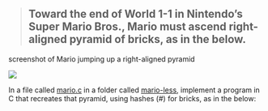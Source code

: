 >  ## Toward the end of World 1-1 in Nintendo’s Super Mario Bros., Mario must ascend right-aligned pyramid of bricks, as in the below.

screenshot of Mario jumping up a right-aligned pyramid

![](https://cs50.harvard.edu/x/2024/psets/1/mario/less/pyramid.png)

In a file called [mario.c](mario.c) in a folder called [mario-less](.), implement a program in C that recreates that pyramid, using hashes (#) for bricks, as in the below:
